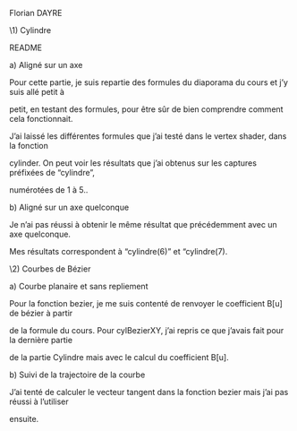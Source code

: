 ﻿

Florian DAYRE

\1) Cylindre

README

a) Aligné sur un axe

Pour cette partie, je suis repartie des formules du diaporama du cours et j’y suis allé petit à

petit, en testant des formules, pour être sûr de bien comprendre comment cela fonctionnait.

J’ai laissé les différentes formules que j’ai testé dans le vertex shader, dans la fonction

cylinder. On peut voir les résultats que j’ai obtenus sur les captures préfixées de “cylindre”,

numérotées de 1 à 5..

b) Aligné sur un axe quelconque

Je n’ai pas réussi à obtenir le même résultat que précédemment avec un axe quelconque.

Mes résultats correspondent à “cylindre(6)” et “cylindre(7).

\2) Courbes de Bézier

a) Courbe planaire et sans repliement

Pour la fonction bezier, je me suis contenté de renvoyer le coefficient B[u] de bézier à partir

de la formule du cours. Pour cylBezierXY, j’ai repris ce que j’avais fait pour la dernière partie

de la partie Cylindre mais avec le calcul du coefficient B[u].

b) Suivi de la trajectoire de la courbe

J’ai tenté de calculer le vecteur tangent dans la fonction bezier mais j’ai pas réussi à l’utiliser

ensuite.

